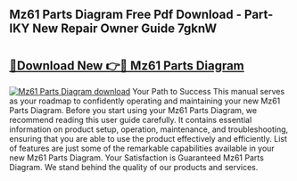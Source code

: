 ## Mz61 Parts Diagram Free Pdf Download - Part-IKY New Repair Owner Guide 7gknW

# <h2><a href="http://dfq5op.blite.top/?on=Mz61+Parts+Diagram">🔗Download New 👉🔴 Mz61 Parts Diagram</a></h2>

[![Mz61 Parts Diagram download](https://i.imgur.com/lujVjoI.png)](http://dfq5op.blite.top/?on=Mz61+Parts+Diagram)
Your Path to Success This manual serves as your roadmap to confidently operating and maintaining your new Mz61 Parts Diagram. Before you start using your Mz61 Parts Diagram, we recommend reading this user guide carefully. It contains essential information on product setup, operation, maintenance, and troubleshooting, ensuring that you are able to use the product effectively and efficiently. List of features are just some of the remarkable capabilities available in your new Mz61 Parts Diagram. Your Satisfaction is Guaranteed Mz61 Parts Diagram. We stand behind the quality of our products and services.

